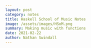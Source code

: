 ```yaml
---
layout: post
category: notes
title: Haskell School of Music Notes
image: /assets/images/HSoM.png
summary: Making music with functions
date: 2021-02-22
author: Nathan Swindall
---
```

